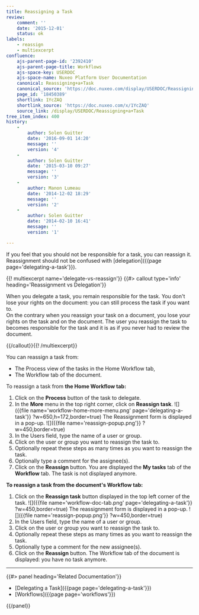 ```yaml
---
title: Reassigning a Task
review:
    comment: ''
    date: '2015-12-01'
    status: ok
labels:
    - reassign
    - multiexcerpt
confluence:
    ajs-parent-page-id: '2392410'
    ajs-parent-page-title: Workflows
    ajs-space-key: USERDOC
    ajs-space-name: Nuxeo Platform User Documentation
    canonical: Reassigning+a+Task
    canonical_source: 'https://doc.nuxeo.com/display/USERDOC/Reassigning+a+Task'
    page_id: '18450389'
    shortlink: 1YcZAQ
    shortlink_source: 'https://doc.nuxeo.com/x/1YcZAQ'
    source_link: /display/USERDOC/Reassigning+a+Task
tree_item_index: 400
history:
    -
        author: Solen Guitter
        date: '2016-09-01 14:20'
        message: ''
        version: '4'
    -
        author: Solen Guitter
        date: '2015-03-10 09:27'
        message: ''
        version: '3'
    -
        author: Manon Lumeau
        date: '2014-12-02 18:29'
        message: ''
        version: '2'
    -
        author: Solen Guitter
        date: '2014-02-10 16:41'
        message: ''
        version: '1'

---
```

If you feel that you should not be responsible for a task, you can reassign it. Reassignment should not be confused with [delegation]({{page page='delegating-a-task'}}).

{{! multiexcerpt name='delegate-vs-reassign'}} {{#> callout type='info' heading='Reassignment vs Delegation'}}

When you delegate a task, you remain responsible for the task. You don't lose your rights on the document: you can still process the task if you want to. <br/>
On the contrary when you reassign your task on a document, you lose your rights on the task and on the document. The user you reassign the task to becomes responsible for the task and it is as if you never had to review the document.

{{/callout}}{{! /multiexcerpt}}

You can reassign a task from:

*   The Process view of the tasks in the Home Workflow tab,
*   The Workflow tab of the document.

To reassign a task from **the Home Workflow tab:**

1.  Click on the **Process** button of the task to delegate.
2.  In the **More** menu in the top right corner, click on **Reassign task**.
    ![]({{file name='workflow-home-more-menu.png' page='delegating-a-task'}} ?w=650,h=172,border=true)
    The Reassignment form is displayed in a pop-up.
    ![]({{file name='reassign-popup.png'}} ?w=450,border=true)
3.  In the Users field, type the name of a user or group.
4.  Click on the user or group you want to reassign the task to.
5.  Optionally repeat these steps as many times as you want to reassign the task.
6.  Optionally type a comment for the assignee(s).
7.  Click on the **Reassign** button.
    You are displayed the **My tasks** tab of the **Workflow** tab. The task is not displayed anymore.

**To reassign a task from the document's Workflow tab:**

1.  Click on the **Reassign task** button displayed in the top left corner of the task.
    ![]({{file name='workflow-doc-tab.png' page='delegating-a-task'}} ?w=450,border=true)
    The reassignment form is displayed in a pop-up.
    ![]({{file name='reassign-popup.png'}} ?w=450,border=true)
2.  In the Users field, type the name of a user or group.
3.  Click on the user or group you want to reassign the task to.
4.  Optionally repeat these steps as many times as you want to reassign the task.
5.  Optionally type a comment for the new assignee(s).
6.  Click on the **Reassign** button.
    The Workflow tab of the document is displayed: you have no task anymore.

* * *

<div class="row" data-equalizer data-equalize-on="medium"><div class="column medium-6">{{#> panel heading='Related Documentation'}}

*   [Delegating a Task]({{page page='delegating-a-task'}})
*   [Workflows]({{page page='workflows'}})

{{/panel}}</div><div class="column medium-6">

&nbsp;

</div></div>
